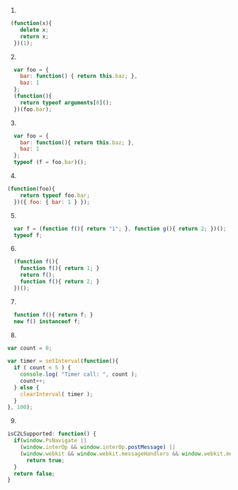 1.
```javascript
 (function(x){
    delete x;
    return x;
  })(1);
```

2.
```javascript
  var foo = {
    bar: function() { return this.baz; },
    baz: 1
  };
  (function(){
    return typeof arguments[0]();
  })(foo.bar);
```

3.
```javascript
  var foo = {
    bar: function(){ return this.baz; },
    baz: 1
  };
  typeof (f = foo.bar)();
```

4.
```javascript
(function(foo){
    return typeof foo.bar;
  })({ foo: { bar: 1 } });
```

5.
```javascript
  var f = (function f(){ return "1"; }, function g(){ return 2; })();
  typeof f;
```

6.
```javascript
  (function f(){
    function f(){ return 1; }
    return f();
    function f(){ return 2; }
  })();
```

7.
```javascript
  function f(){ return f; }
  new f() instanceof f;
```

8.
```javascript
var count = 0; 
 
var timer = setInterval(function(){ 
  if ( count < 5 ) { 
    console.log( "Timer call: ", count ); 
    count++; 
  } else { 
    clearInterval( timer ); 
  } 
}, 100);
```

9.
```javascript
isC2LSupported: function() {
  if(window.PsNavigate ||
    (window.interOp && window.interOp.postMessage) ||
    (window.webkit && window.webkit.messageHandlers && window.webkit.messageHandlers.interOp && window.webkit.messageHandlers.interOp.postMessage)) {
      return true;
  }
  return false;
}
```
